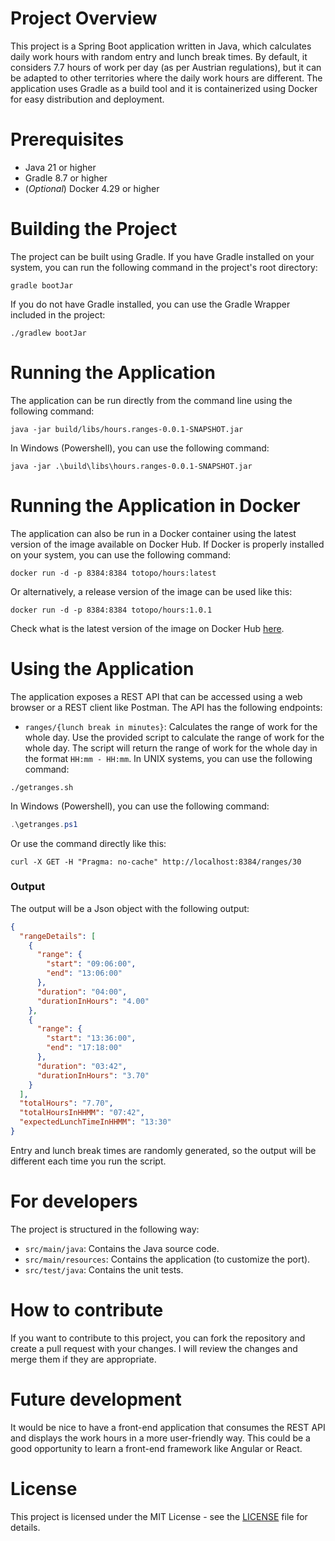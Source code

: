 # Project Overview
This project is a Spring Boot application written in Java, which calculates daily work hours with random entry and lunch
break times. By default, it considers 7.7 hours of work per day (as per Austrian regulations), but it can be adapted to
other territories where the daily work hours are different.
The application uses Gradle as a build tool and it is containerized using Docker for easy distribution and deployment.

# Prerequisites
- Java 21 or higher
- Gradle 8.7 or higher
- (*Optional*) Docker 4.29 or higher

# Building the Project
The project can be built using Gradle. If you have Gradle installed on your system, you can run the following command in
the project's root directory:
```shell
gradle bootJar
```
If you do not have Gradle installed, you can use the Gradle Wrapper included in the project:
```shell
./gradlew bootJar
```

# Running the Application
The application can be run directly from the command line using the following command:
```shell
java -jar build/libs/hours.ranges-0.0.1-SNAPSHOT.jar
```
In Windows (Powershell), you can use the following command:
```shell
java -jar .\build\libs\hours.ranges-0.0.1-SNAPSHOT.jar
```

# Running the Application in Docker
The application can also be run in a Docker container using the latest version of the image available on Docker Hub. If Docker is properly installed on your system, you can use the following command:
```shell
docker run -d -p 8384:8384 totopo/hours:latest
```
Or alternatively, a release version of the image can be used like this:
```shell
docker run -d -p 8384:8384 totopo/hours:1.0.1
```
Check what is the latest version of the image on Docker
Hub [here](https://hub.docker.com/repository/docker/totopo/hours/tags).

# Using the Application
The application exposes a REST API that can be accessed using a web browser or a REST client like Postman. The API has
the following endpoints:
- `ranges/{lunch break in minutes}`: Calculates the range of work for the whole day.
  Use the provided script to calculate the range of work for the whole day. The script will return the range of work for
  the whole day in the format `HH:mm - HH:mm`.
  In UNIX systems, you can use the following command:
```shell
./getranges.sh
```

In Windows (Powershell), you can use the following command:

```powershell
.\getranges.ps1
```
Or use the command directly like this:
```shell
curl -X GET -H "Pragma: no-cache" http://localhost:8384/ranges/30
```

### Output

The output will be a Json object with the following output:

```json
{
  "rangeDetails": [
    {
      "range": {
        "start": "09:06:00",
        "end": "13:06:00"
      },
      "duration": "04:00",
      "durationInHours": "4.00"
    },
    {
      "range": {
        "start": "13:36:00",
        "end": "17:18:00"
      },
      "duration": "03:42",
      "durationInHours": "3.70"
    }
  ],
  "totalHours": "7.70",
  "totalHoursInHHMM": "07:42",
  "expectedLunchTimeInHHMM": "13:30"
}
```
Entry and lunch break times are randomly generated, so the output will be different each time you run the script.

# For developers
The project is structured in the following way:
- `src/main/java`: Contains the Java source code.
- `src/main/resources`: Contains the application (to customize the port).
- `src/test/java`: Contains the unit tests.

# How to contribute
If you want to contribute to this project, you can fork the repository and create a pull request with your changes. I
will review the changes and merge them if they are appropriate.

# Future development
It would be nice to have a front-end application that consumes the REST API and displays the work hours in a more
user-friendly way. This could be a good opportunity to learn a front-end framework like Angular or React.

# License
This project is licensed under the MIT License - see the [LICENSE](LICENSE) file for details.